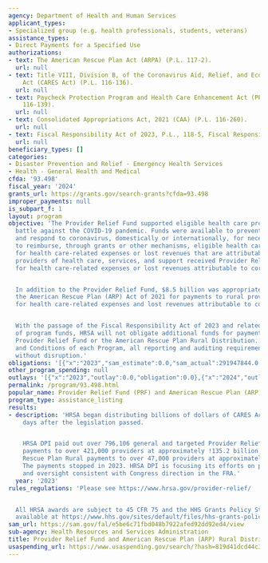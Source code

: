 ```yaml
---
agency: Department of Health and Human Services
applicant_types:
- Specialized group (e.g. health professionals, students, veterans)
assistance_types:
- Direct Payments for a Specified Use
authorizations:
- text: The American Rescue Plan Act (ARPA) (P.L. 117-2).
  url: null
- text: Title VIII, Division B, of the Coronavirus Aid, Relief, and Economic Security
    Act (CARES Act) (P.L. 116-136).
  url: null
- text: Paycheck Protection Program and Health Care Enhancement Act (PPPHCEA) (P.L.
    116-139).
  url: null
- text: Consolidated Appropriations Act, 2021 (CAA) (P.L. 116-260).
  url: null
- text: Fiscal Responsibility Act of 2023, P.L., 118-5, Fiscal Responsibility Act.
  url: null
beneficiary_types: []
categories:
- Disaster Prevention and Relief - Emergency Health Services
- Health - General Health and Medical
cfda: '93.498'
fiscal_year: '2024'
grants_url: https://grants.gov/search-grants?cfda=93.498
improper_payments: null
is_subpart_f: 1
layout: program
objective: 'The Provider Relief Fund supported eligible health care providers in the
  battle against the COVID-19 pandemic. Funds were available to prevent, prepare for,
  and respond to coronavirus, domestically or internationally, for necessary expenses
  to reimburse, through grants or other mechanisms, eligible health care providers
  for health care-related expenses or lost revenues that are attributable to coronavirus.  Eligible
  providers of health care, services, and support received Provider Relief Fund payments
  for health care-related expenses or lost revenues attributable to coronavirus.


  In addition to the Provider Relief Fund, $8.5 billion was appropriated as part of
  the American Rescue Plan (ARP) Act of 2021 for payments to rural providers or suppliers
  for health care-related expenses and lost revenues attributable to coronavirus.


  With the passage of the Fiscal Responsibility Act of 2023 and related rescission
  of program funds, HRSA will not obligate additional funds for payments under the
  Provider Relief Fund or the American Rescue Plan Rural Distribution. Per the Terms
  and Conditions of each Program, all reporting and auditing requirements will continue
  without disruption.'
obligations: '[{"x":"2023","sam_estimate":0.0,"sam_actual":291947844.0,"usa_spending_actual":194529859.36},{"x":"2024","sam_estimate":0.0,"sam_actual":0.0,"usa_spending_actual":-207837548.12},{"x":"2025","sam_estimate":0.0,"sam_actual":0.0,"usa_spending_actual":-48995442.73}]'
other_program_spending: null
outlays: '[{"x":"2023","outlay":0.0,"obligation":0.0},{"x":"2024","outlay":0.0,"obligation":0.0},{"x":"2025","outlay":0.0,"obligation":0.0}]'
permalink: /program/93.498.html
popular_name: Provider Relief Fund (PRF) and American Rescue Plan (ARP) Distribution
program_type: assistance_listing
results:
- description: 'HRSA began distributing billions of dollars of CARES Act funding fourteen
    days after the legislation passed.


    HRSA DPI paid out over 796,106 general and targeted Provider Relief Fund (PRF)
    payments to over 421,000 providers at approximately !135.2 billion, and American
    Rescue Plan Rural payments to over 47,000 providers at approximately $8.3 billion.
    The payments stopped in 2023. HRSA DPI is focusing its efforts on program administration
    and oversight consistent with Congress direction in the FRA.'
  year: '2023'
rules_regulations: 'Please see https://www.hrsa.gov/provider-relief/


  All HRSA awards are subject to 45 CFR 75 and the HHS Grants Policy Statement (GPS)
  available at https://www.hhs.gov/sites/default/files/hhs-grants-policy-statement-october-2024.pdf'
sam_url: https://sam.gov/fal/e5be6c71fbd048b7922afed92dd92ed4/view
sub-agency: Health Resources and Services Administration
title: Provider Relief Fund and American Rescue Plan (ARP) Rural Distribution
usaspending_url: https://www.usaspending.gov/search/?hash=819d41dcd44c38a23e8fbd80fadfcdc1
---
```


